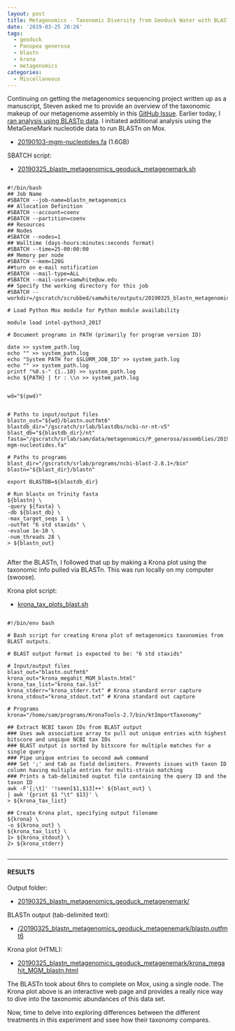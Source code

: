 ```yaml
---
layout: post
title: Metagenomics - Taxonomic Diversity from Geoduck Water with BLASTn and Krona Plots
date: '2019-03-25 20:26'
tags:
  - geoduck
  - Panopea generosa
  - blastn
  - krona
  - metagenomics
categories:
  - Miscellaneous
---
```

Continuing on getting the metagenomics sequencing project written up as a manuscript, Steven asked me to provide an overview of the taxonomic makeup of our metagenome assembly in this [GitHub Issue](https://github.com/RobertsLab/resources/issues/547). Earlier today, I [ran analysis using BLASTp data](https://robertslab.github.io/sams-notebook/2019/03/25/Metagenomics-Taxonomic-Diversity-from-Geoduck-Water-with-BLASTp-and-Krona-plots.html). I initiated additional analysis using the MetaGeneMark nucleotide data to run BLASTn on Mox.

- [20190103-mgm-nucleotides.fa](http://gannet.fish.washington.edu/Atumefaciens/20190103_metagenomics_geo_metagenemark/20190103-mgm-nucleotides.fa) (1.6GB)

SBATCH script:

- [20190325_blastn_metagenomics_geoduck_metagenemark.sh](https://github.com/RobertsLab/sams-notebook/blob/master/sbatch_scripts/20190325_blastn_metagenomics_geoduck_metagenemark.sh)

<pre><code>
#!/bin/bash
## Job Name
#SBATCH --job-name=blastn_metagenomics
## Allocation Definition
#SBATCH --account=coenv
#SBATCH --partition=coenv
## Resources
## Nodes
#SBATCH --nodes=1
## Walltime (days-hours:minutes:seconds format)
#SBATCH --time=25-00:00:00
## Memory per node
#SBATCH --mem=120G
##turn on e-mail notification
#SBATCH --mail-type=ALL
#SBATCH --mail-user=samwhite@uw.edu
## Specify the working directory for this job
#SBATCH --workdir=/gscratch/scrubbed/samwhite/outputs/20190325_blastn_metagenomics_geoduck_metagenemark

# Load Python Mox module for Python module availability

module load intel-python3_2017

# Document programs in PATH (primarily for program version ID)

date >> system_path.log
echo "" >> system_path.log
echo "System PATH for $SLURM_JOB_ID" >> system_path.log
echo "" >> system_path.log
printf "%0.s-" {1..10} >> system_path.log
echo ${PATH} | tr : \\n >> system_path.log


wd="$(pwd)"


# Paths to input/output files
blastn_out="${wd}/blastn.outfmt6"
blastdb_dir="/gscratch/srlab/blastdbs/ncbi-nr-nt-v5"
blast_db="${blastdb_dir}/nt"
fasta="/gscratch/srlab/sam/data/metagenomics/P_generosa/assemblies/20190103-mgm-nucleotides.fa"

# Paths to programs
blast_dir="/gscratch/srlab/programs/ncbi-blast-2.8.1+/bin"
blastn="${blast_dir}/blastn"

export BLASTDB=${blastdb_dir}

# Run blastx on Trinity fasta
${blastn} \
-query ${fasta} \
-db ${blast_db} \
-max_target_seqs 1 \
-outfmt "6 std staxids" \
-evalue 1e-10 \
-num_threads 28 \
> ${blastn_out}

</code></pre>


After the BLASTn, I followed that up by making a Krona plot using the taxonomic info pulled via BLASTn. This was run locally on my computer (swoose).

Krona plot script:

- [krona_tax_plots_blast.sh](http://gannet.fish.washington.edu/Atumefaciens/20190325_blastn_metagenomics_geoduck_metagenemark/krona_tax_plots_blast.sh)


<pre><code>
#!/bin/env bash

# Bash script for creating Krona plot of metagenomics taxonomies from BLAST outputs.

# BLAST output format is expected to be: "6 std staxids"

# Input/output files
blast_out="blastn.outfmt6"
krona_out="krona_megahit_MGM_blastn.html"
krona_tax_list="krona_tax.lst"
krona_stderr="krona_stderr.txt" # Krona standard error capture
krona_stdout="krona_stdout.txt" # Krona standard out capture

# Programs
krona="/home/sam/programs/KronaTools-2.7/bin/ktImportTaxonomy"

## Extract NCBI taxon IDs from BLAST output
### Uses awk associative array to pull out unique entries with highest bitscore and unqique NCBI tax IDs
### BLAST output is sorted by bitscore for multiple matches for a single query
### Pipe unique entries to second awk command
### Set ';' and tab as field delimiters. Prevents issues with taxon ID column having multiple entries for multi-strain matching
### Prints a tab-delimited ouptut file containing the query ID and the taxon ID
awk -F'[;\t]' '!seen[$1,$13]++' ${blast_out} \
| awk '{print $1 "\t" $13}' \
> ${krona_tax_list}

## Create Krona plot, specifying output filename
${krona} \
-o ${krona_out} \
${krona_tax_list} \
1> ${krona_stdout} \
2> ${krona_stderr}

</code></pre>

---

#### RESULTS

Output folder:

- [20190325_blastn_metagenomics_geoduck_metagenemark/](http://gannet.fish.washington.edu/Atumefaciens/20190325_blastn_metagenomics_geoduck_metagenemark/)

BLASTn output (tab-delimited text):

- [/20190325_blastn_metagenomics_geoduck_metagenemark/blastn.outfmt6](http://gannet.fish.washington.edu/Atumefaciens/20190325_blastn_metagenomics_geoduck_metagenemark/blastn.outfmt6)

Krona plot (HTML):

- [20190325_blastn_metagenomics_geoduck_metagenemark/krona_megahit_MGM_blastn.html](http://gannet.fish.washington.edu/Atumefaciens/20190325_blastn_metagenomics_geoduck_metagenemark/krona_megahit_MGM_blastn.html)

The BLASTn took about 6hrs to complete on Mox, using a single node. The Krona plot above is an interactive web page and provides a really nice way to dive into the taxonomic abundances of this data set.

Now, time to delve into exploring differences between the different treatments in this experiment and ssee how their taxonomy compares.
